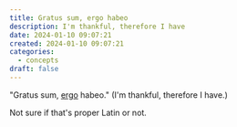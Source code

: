 ```yaml
---
title: Gratus sum, ergo habeo
description: I'm thankful, therefore I have
date: 2024-01-10 09:07:21
created: 2024-01-10 09:07:21
categories:
  - concepts
draft: false
---
```

"Gratus sum, [ergo](https://en.wikipedia.org/wiki/Cogito,_ergo_sum) habeo." (I'm thankful, therefore I have.)

Not sure if that's proper Latin or not. 